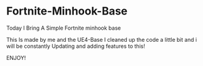 # Fortnite-Minhook-Base
Today I Bring A Simple Fortnite minhook base 


This Is made by me and the UE4-Base I cleaned up the code a little bit and i will be constantly Updating and adding features to this!

ENJOY!

